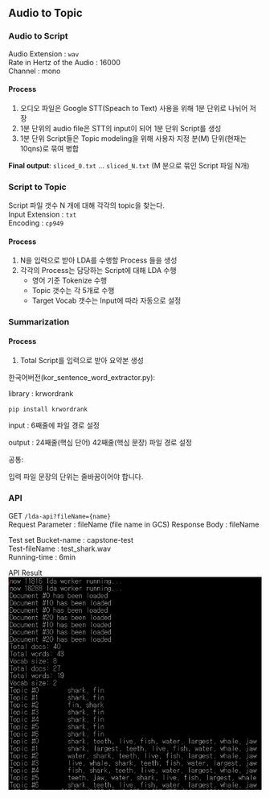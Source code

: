 ## Audio to Topic
### Audio to Script
Audio Extension : `wav`  
Rate in Hertz of the Audio : 16000  
Channel : mono  

#### Process
1. 오디오 파일은 Google STT(Speach to Text) 사용을 위해 1분 단위로 나뉘어 저장
2. 1분 단위의 audio file은 STT의 input이 되어 1분 단위 Script를 생성
3. 1분 단위 Script들은 Topic modeling을 위해 사용자 지정 분(M) 단위(현재는 10qns)로 묶여 병합

**Final output**: `sliced_0.txt` ... `sliced_N.txt` (M 분으로 묶인 Script 파일 N개)

### Script to Topic
Script 파일 갯수 N 개에 대해 각각의 topic을 찾는다.  
Input Extension : `txt`  
Encoding : `cp949`  

#### Process
1. N을 입력으로 받아 LDA를 수행할 Process 들을 생성
2. 각각의 Process는 담당하는 Script에 대해 LDA 수행
    - 영어 기준 Tokenize 수행
    - Topic 갯수는 각 5개로 수행
    - Target Vocab 갯수는 Input에 따라 자동으로 설정

### Summarization

#### Process
1. Total Script를 입력으로 받아 요약본 생성

한국어버전(kor_sentence_word_extractor.py):

library : krwordrank

```bash
pip install krwordrank
```

input : 6째줄에 파일 경로 설정 

output : 24째줄(핵심 단어) 42째줄(핵심 문장) 파일 경로 설정

공통:

입력 파일 문장의 단위는 줄바꿈이어야 합니다.

### API
GET `/lda-api?fileName={name}`  
Request Parameter : fileName (file name in GCS)
Response Body : fileName

Test set
Bucket-name : capstone-test  
Test-fileName : test_shark.wav  
Running-time : 6min  

API Result  
![](lda-api-test.png)